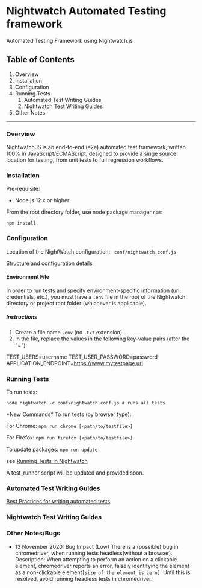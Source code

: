 # Nightwatch Automated Testing framework

Automated Testing Framework using Nightwatch.js
## Table of Contents

1. Overview
1. Installation
1. Configuration
1. Running Tests
    1. Automated Test Writing Guides
    1. Nightwatch Test Writing Guides
1. Other Notes
 
---
### Overview

NightwatchJS is an end-to-end (e2e) automated test framework, written 100% in JavaScript/ECMAScript, designed 
to provide a singe source location for testing, from unit tests to full regression workflows.

### Installation

Pre-requisite: 

- Node.js 12.x or higher


From the root directory folder, use node package manager `npm`:

`npm install`
   
### Configuration

Location of the NightWatch configuration: ``` conf/nightwatch.conf.js```

[Structure and configuration details](conf/README.md)
#### Environment File
In order to run tests and specify environment-specific information (url, credentials, etc.), you must have
a `.env` file in the root of the Nightwatch directory or project root folder (whichever is applicable).


##### Instructions
1. Create a file name `.env` (no `.txt` extension)
2. In the file, replace the values in the following key-value pairs (after the "="):

TEST_USERS=username
TEST_USER_PASSWORD=password
APPLICATION_ENDPOINT=https://www.mytestpage.url



### Running Tests 

To run tests:
    
`node nightwatch -c conf/nightwatch.conf.js # runs all tests`

\*New Commands\*
To run tests (by browser type):

For Chrome: `npm run chrome [<path/to/testfile>]`
    
For Firefox: `npm run firefox [<path/to/testfile>]`

To update packages: `npm run update`

see [Running Tests in Nightwatch](https://nightwatchjs.org/guide/running-tests/nightwatch-runner.html)

A test_runner script will be updated and provided soon.

### Automated Test Writing Guides

[Best Practices for writing automated tests](tests/README.md)

### Nightwatch Test Writing Guides

### Other Notes/Bugs

- 13 November 2020: Bug Impact (Low) There is a (possible) bug in chromedriver, when running tests headless(without a browser).
Description: When attempting to perform an action on a clickable element, chromedriver reports an error, 
falsely identifying the element as a non-clickable element`[size of the element is zero]`. Until this is resolved,
avoid running headless tests in chromedriver. 
